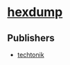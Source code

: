 # [hexdump](https://pypi.org/project/hexdump)



## Publishers
- [techtonik](https://pypi.org/user/techtonik)

